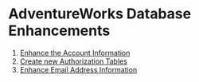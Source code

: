 # AdventureWorks Database Enhancements

1. [Enhance the Account Information](EnhanceAccountInformation.md)
2. [Create new Authorization Tables](CreateCustomAuthorizationTables.md)
3. [Enhance Email Address Information](EnhanceEmailAddressInformation.md)
